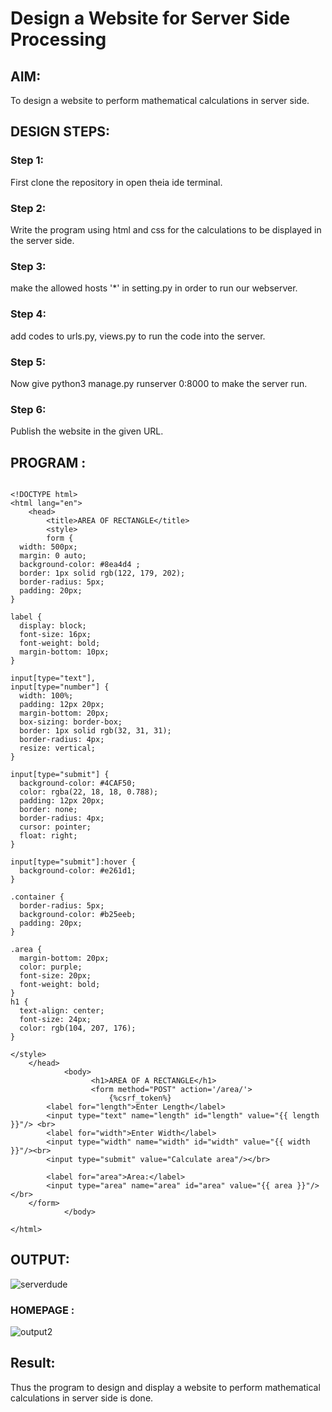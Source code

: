 # Design a Website for Server Side Processing

## AIM:
To design a website to perform mathematical calculations in server side.

## DESIGN STEPS:

### Step 1:

First clone the repository in open theia ide terminal.

### Step 2:

Write the program using html and css for the calculations to be displayed in the server side.

### Step 3:

make the allowed hosts '*' in setting.py in order to run our webserver.

### Step 4:

add codes to urls.py, views.py to run the code into the server.

### Step 5:

Now give python3 manage.py runserver 0:8000 to make the server run.

### Step 6:

Publish the website in the given URL.

## PROGRAM :
```

<!DOCTYPE html>
<html lang="en">
    <head>
        <title>AREA OF RECTANGLE</title>
        <style>
        form {
  width: 500px;
  margin: 0 auto;
  background-color: #8ea4d4 ;
  border: 1px solid rgb(122, 179, 202);
  border-radius: 5px;
  padding: 20px;
}

label {
  display: block;
  font-size: 16px;
  font-weight: bold;
  margin-bottom: 10px;
}

input[type="text"],
input[type="number"] {
  width: 100%;
  padding: 12px 20px;
  margin-bottom: 20px;
  box-sizing: border-box;
  border: 1px solid rgb(32, 31, 31);
  border-radius: 4px;
  resize: vertical;
}

input[type="submit"] {
  background-color: #4CAF50;
  color: rgba(22, 18, 18, 0.788);
  padding: 12px 20px;
  border: none;
  border-radius: 4px;
  cursor: pointer;
  float: right;
}

input[type="submit"]:hover {
  background-color: #e261d1;
}

.container {
  border-radius: 5px;
  background-color: #b25eeb;
  padding: 20px;
}

.area {
  margin-bottom: 20px;
  color: purple;
  font-size: 20px;
  font-weight: bold;
}
h1 {
  text-align: center;
  font-size: 24px;
  color: rgb(104, 207, 176);
}

</style>
    </head>
            <body>
                  <h1>AREA OF A RECTANGLE</h1>
                  <form method="POST" action='/area/'>
                      {%csrf_token%}
		<label for="length">Enter Length</label>
        <input type="text" name="length" id="length" value="{{ length }}"/> <br>			
        <label for="width">Enter Width</label>
        <input type="width" name="width" id="width" value="{{ width }}"/><br>
        <input type="submit" value="Calculate area"/></br>
        
        <label for="area">Area:</label>
        <input type="area" name="area" id="area" value="{{ area }}"/></br>
	</form>
            </body>
    
</html>

```

## OUTPUT:
![serverdude](https://user-images.githubusercontent.com/118610231/212327709-3a0a16a0-5fe0-4ef6-bf45-7331b51e3b20.png)



### HOMEPAGE :
![output2](https://user-images.githubusercontent.com/118610231/212326099-cbe03a0b-8221-4f41-9fda-47298702ca67.png)




## Result:
Thus the program to design and display a website to perform mathematical calculations in server side is done.

